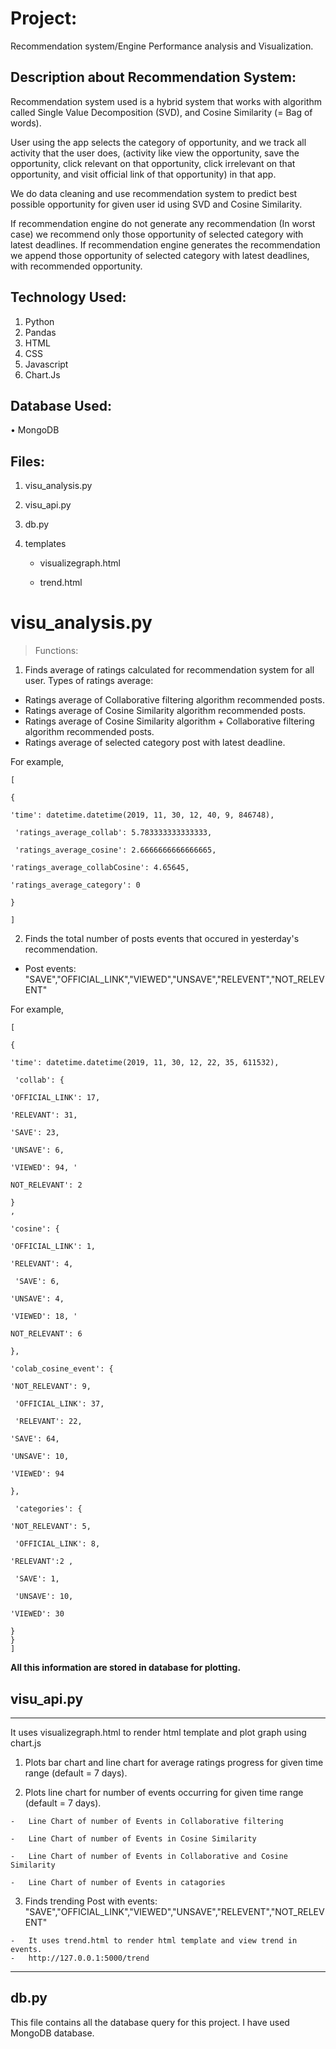 # Project:

Recommendation system/Engine Performance analysis and Visualization.

## 
## Description about Recommendation System:

Recommendation system used is a hybrid system that works with algorithm called Single Value Decomposition (SVD), and Cosine Similarity (= Bag of words). 

User using the app selects the category of opportunity, and we track all activity that the user does, (activity like view the opportunity, save the opportunity, click relevant on that opportunity, click irrelevant on that opportunity, and visit official link of that opportunity) in that app.

We do data cleaning and use recommendation system to predict best possible opportunity for given user id using SVD and Cosine Similarity. 

If recommendation engine do not generate any recommendation (In worst case) we recommend only those opportunity of selected category with latest deadlines. If recommendation engine generates the recommendation we append those opportunity of selected category with latest deadlines, with recommended opportunity.

## Technology Used:
1.	Python
2.	Pandas 
3.	HTML 
4.	CSS
5.	Javascript
6.	Chart.Js

## Database Used:

•	MongoDB

## Files:
1.	visu_analysis.py

2.	visu_api.py

3.	db.py

4.	templates

    -	visualizegraph.html

    -	trend.html
  

# visu_analysis.py

> Functions:


1.	Finds average of ratings calculated for recommendation system for all user. Types of ratings average:
  -	Ratings average of Collaborative filtering algorithm recommended posts.
  -	Ratings average of Cosine Similarity algorithm recommended posts.
  -	Ratings average of Cosine Similarity algorithm + Collaborative filtering algorithm recommended posts.
  -	Ratings average of selected category post with latest deadline.

For example,
```
[

{

'time': datetime.datetime(2019, 11, 30, 12, 40, 9, 846748),

 'ratings_average_collab': 5.783333333333333,
 
 'ratings_average_cosine': 2.6666666666666665, 
 
'ratings_average_collabCosine': 4.65645, 

'ratings_average_category': 0

}

]

```


2.	Finds the total number of posts events that occured in yesterday's recommendation.
 -  Post events: "SAVE","OFFICIAL_LINK","VIEWED","UNSAVE","RELEVENT","NOT_RELEVENT"
 

  For example,
```
[

{

'time': datetime.datetime(2019, 11, 30, 12, 22, 35, 611532),

 'collab': {
 
'OFFICIAL_LINK': 17, 

'RELEVANT': 31, 

'SAVE': 23, 

'UNSAVE': 6, 

'VIEWED': 94, '

NOT_RELEVANT': 2

}
, 

'cosine': {

'OFFICIAL_LINK': 1, 

'RELEVANT': 4,

 'SAVE': 6, 
 
'UNSAVE': 4, 

'VIEWED': 18, '

NOT_RELEVANT': 6

},

'colab_cosine_event': {

'NOT_RELEVANT': 9,

 'OFFICIAL_LINK': 37,
 
 'RELEVANT': 22, 
 
'SAVE': 64, 

'UNSAVE': 10, 

'VIEWED': 94

},

 'categories': {
 
'NOT_RELEVANT': 5,

 'OFFICIAL_LINK': 8, 
 
'RELEVANT':2 ,

 'SAVE': 1,
 
 'UNSAVE': 10, 
 
'VIEWED': 30

}
}
]
```

**All this information are stored in database for plotting.**


## visu_api.py
***
It uses visualizegraph.html to render html template and plot graph using chart.js

  1.	Plots bar chart and line chart for average ratings progress for given time range (default = 7 days).

  2.	Plots line chart for number of events occurring for given time range (default = 7 days).

    -	Line Chart of number of Events in Collaborative filtering
  
    -	Line Chart of number of Events in Cosine Similarity
  
    -	Line Chart of number of Events in Collaborative and Cosine Similarity
  
    -	Line Chart of number of Events in catagories
  
  3.	Finds trending Post  with events: "SAVE","OFFICIAL_LINK","VIEWED","UNSAVE","RELEVENT","NOT_RELEVENT"

    -	It uses trend.html to render html template and view trend in events.
    -	http://127.0.0.1:5000/trend

***

## db.py

This file contains all the database query for this project. I have used MongoDB database.


